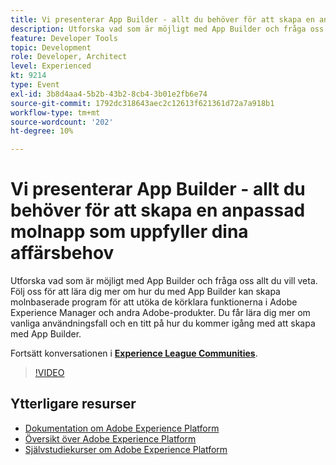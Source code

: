 ```yaml
---
title: Vi presenterar App Builder - allt du behöver för att skapa en anpassad molnapp som uppfyller dina affärsbehov
description: Utforska vad som är möjligt med App Builder och fråga oss allt du vill veta. Följ oss för att lära dig mer om hur du med App Builder kan skapa molnbaserade program för att utöka de körklara funktionerna i Adobe Experience Manager och andra Adobe-produkter. Du får lära dig mer om vanliga användningsfall och en titt på hur du kommer igång med att skapa med App Builder.
feature: Developer Tools
topic: Development
role: Developer, Architect
level: Experienced
kt: 9214
type: Event
exl-id: 3b8d4aa4-5b2b-43b2-8cb4-3b01e2fb6e74
source-git-commit: 1792dc318643aec2c12613f621361d72a7a918b1
workflow-type: tm+mt
source-wordcount: '202'
ht-degree: 10%

---
```


# Vi presenterar App Builder - allt du behöver för att skapa en anpassad molnapp som uppfyller dina affärsbehov

Utforska vad som är möjligt med App Builder och fråga oss allt du vill veta. Följ oss för att lära dig mer om hur du med App Builder kan skapa molnbaserade program för att utöka de körklara funktionerna i Adobe Experience Manager och andra Adobe-produkter. Du får lära dig mer om vanliga användningsfall och en titt på hur du kommer igång med att skapa med App Builder.

Fortsätt konversationen i **[Experience League Communities](https://adobe.ly/3AYeJlv)**.

>[!VIDEO](https://video.tv.adobe.com/v/337767/?quality=12&learn=on&hidetitle=true)

## Ytterligare resurser

- [Dokumentation om Adobe Experience Platform](https://experienceleague.adobe.com/docs/experience-platform.html)
- [Översikt över Adobe Experience Platform](https://experienceleague.adobe.com/docs/experience-platform/landing/home.html)
- [Självstudiekurser om Adobe Experience Platform](https://experienceleague.adobe.com/docs/platform-learn/tutorials/overview.html?lang=sv)
